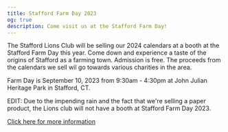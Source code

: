 ```yaml
---
title: Stafford Farm Day 2023
og: true
description: Come visit us at the Stafford Farm Day!
---
```

The Stafford Lions Club will be selling our 2024 calendars at a booth at the Stafford Farm Day this year. Come down and experience a taste of the origins of Stafford as a farming town. Admission is free. The proceeds from the calendars we sell wil go towards various charities in the area.

Farm Day is September 10, 2023 from 9:30am - 4:30pm at John Julian Heritage Park in Stafford, CT.

EDIT: Due to the impending rain and the fact that we're selling a paper product, the Lions club will not have a booth at Stafford Farm Day 2023.

<a href="https://www.staffordag.com/farmday" target="_blank" class="btn btn-primary">Click here for more information</a>
